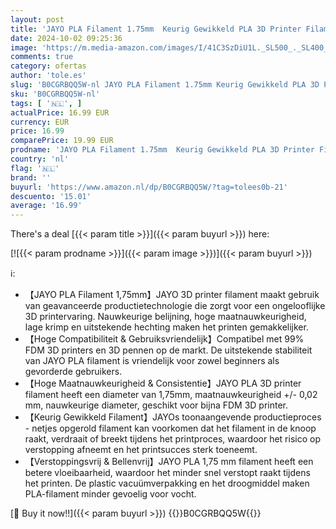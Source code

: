 ```yaml
---
layout: post
title: 'JAYO PLA Filament 1.75mm  Keurig Gewikkeld PLA 3D Printer Filament  Maatnauwkeurigheid +/- 0 02mm  1.1KG Spoel  2.4 lbs   PLA Zuiver Geel'
date: 2024-10-02 09:25:36
image: 'https://m.media-amazon.com/images/I/41C3SzDiU1L._SL500_._SL400_.jpg'
comments: true
category: ofertas
author: 'tole.es'
slug: 'B0CGRBQQ5W-nl JAYO PLA Filament 1.75mm Keurig Gewikkeld PLA 3D Printer...'
sku: 'B0CGRBQQ5W-nl'
tags: [ '🇳🇱', ]
actualPrice: 16.99 EUR
currency: EUR
price: 16.99
comparePrice: 19.99 EUR
prodname: 'JAYO PLA Filament 1.75mm  Keurig Gewikkeld PLA 3D Printer Filament  Maatnauwkeurigheid +/- 0 02mm  1.1KG Spoel  2.4 lbs   PLA Zuiver Geel'
country: 'nl'
flag: '🇳🇱'
brand: ''
buyurl: 'https://www.amazon.nl/dp/B0CGRBQQ5W/?tag=tolees0b-21'
descuento: '15.01'
average: '16.99'
---
```


There's a deal [{{< param title >}}]({{< param buyurl >}})  here:

[![{{< param prodname >}}]({{< param image >}})]({{< param buyurl >}})

ℹ️:

- 【JAYO PLA Filament 1,75mm】JAYO 3D printer filament maakt gebruik van geavanceerde productietechnologie die zorgt voor een ongelooflijke 3D printervaring. Nauwkeurige belijning, hoge maatnauwkeurigheid, lage krimp en uitstekende hechting maken het printen gemakkelijker.
- 【Hoge Compatibiliteit & Gebruiksvriendelijk】Compatibel met 99% FDM 3D printers en 3D pennen op de markt. De uitstekende stabiliteit van JAYO PLA filament is vriendelijk voor zowel beginners als gevorderde gebruikers.
- 【Hoge Maatnauwkeurigheid & Consistentie】JAYO PLA 3D printer filament heeft een diameter van 1,75mm, maatnauwkeurigheid +/- 0,02 mm, nauwkeurige diameter, geschikt voor bijna FDM 3D printer.
- 【Keurig Gewikkeld Filament】JAYOs toonaangevende productieproces - netjes opgerold filament kan voorkomen dat het filament in de knoop raakt, verdraait of breekt tijdens het printproces, waardoor het risico op verstopping afneemt en het printsucces sterk toeneemt.
- 【Verstoppingsvrij & Bellenvrij】JAYO PLA 1,75 mm filament heeft een betere vloeibaarheid, waardoor het minder snel verstopt raakt tijdens het printen. De plastic vacuümverpakking en het droogmiddel maken PLA-filament minder gevoelig voor vocht.

[🛒 Buy it now!!]({{< param buyurl >}})
{{<world>}}B0CGRBQQ5W{{</world>}}

